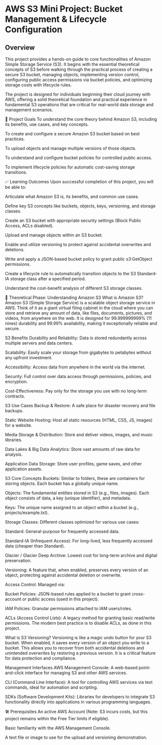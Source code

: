 
# AWS S3 Mini Project: Bucket Management & Lifecycle Configuration

## Overview
This project provides a hands-on guide to core functionalities of Amazon Simple Storage Service (S3). It begins with the essential theoretical concepts of S3 before walking through the practical process of creating a secure S3 bucket, managing objects, implementing version control, configuring public access permissions via bucket policies, and optimizing storage costs with lifecycle rules.

The project is designed for individuals beginning their cloud journey with AWS, offering a solid theoretical foundation and practical experience in fundamental S3 operations that are critical for real-world data storage and management scenarios.

🎯 Project Goals
To understand the core theory behind Amazon S3, including its benefits, use cases, and key concepts.

To create and configure a secure Amazon S3 bucket based on best practices.

To upload objects and manage multiple versions of those objects.

To understand and configure bucket policies for controlled public access.

To implement lifecycle policies for automatic cost-saving storage transitions.

✅ Learning Outcomes
Upon successful completion of this project, you will be able to:

Articulate what Amazon S3 is, its benefits, and common use cases.

Define key S3 concepts like buckets, objects, keys, versioning, and storage classes.

Create an S3 bucket with appropriate security settings (Block Public Access, ACLs disabled).

Upload and manage objects within an S3 bucket.

Enable and utilize versioning to protect against accidental overwrites and deletions.

Write and apply a JSON-based bucket policy to grant public s3:GetObject permissions.

Create a lifecycle rule to automatically transition objects to the S3 Standard-IA storage class after a specified period.

Understand the cost-benefit analysis of different S3 storage classes.

🧠 Theoretical Phase: Understanding Amazon S3
What is Amazon S3?
Amazon S3 (Simple Storage Service) is a scalable object storage service in AWS. Think of it as a giant virtual filing cabinet in the cloud where you can store and retrieve any amount of data, like files, documents, pictures, and videos, from anywhere on the web. It is designed for 99.999999999% (11 nines) durability and 99.99% availability, making it exceptionally reliable and secure.

S3 Benefits
Durability and Reliability: Data is stored redundantly across multiple servers and data centers.

Scalability: Easily scale your storage from gigabytes to petabytes without any upfront investment.

Accessibility: Access data from anywhere in the world via the internet.

Security: Full control over data access through permissions, policies, and encryption.

Cost-Effectiveness: Pay only for the storage you use with no long-term contracts.

S3 Use Cases
Backup & Restore: A safe place for disaster recovery and file backups.

Static Website Hosting: Host all static resources (HTML, CSS, JS, images) for a website.

Media Storage & Distribution: Store and deliver videos, images, and music libraries.

Data Lakes & Big Data Analytics: Store vast amounts of raw data for analysis.

Application Data Storage: Store user profiles, game saves, and other application assets.

S3 Core Concepts
Buckets: Similar to folders, these are containers for storing objects. Each bucket has a globally unique name.

Objects: The fundamental entities stored in S3 (e.g., files, images). Each object consists of data, a key (unique identifier), and metadata.

Keys: The unique name assigned to an object within a bucket (e.g., projects/example.txt).

Storage Classes: Different classes optimized for various use cases:

Standard: General-purpose for frequently accessed data.

Standard-IA (Infrequent Access): For long-lived, less frequently accessed data (cheaper than Standard).

Glacier / Glacier Deep Archive: Lowest cost for long-term archive and digital preservation.

Versioning: A feature that, when enabled, preserves every version of an object, protecting against accidental deletion or overwrite.

Access Control: Managed via:

Bucket Policies: JSON-based rules applied to a bucket to grant cross-account or public access (used in this project).

IAM Policies: Granular permissions attached to IAM users/roles.

ACLs (Access Control Lists): A legacy method for granting basic read/write permissions. The modern best practice is to disable ACLs, as done in this project.

What is S3 Versioning?
Versioning is like a magic undo button for your S3 bucket. When enabled, it saves every version of an object you write to a bucket. This allows you to recover from both accidental deletions and unintended overwrites by restoring a previous version. It is a critical feature for data protection and compliance.

Management Interfaces
AWS Management Console: A web-based point-and-click interface for managing S3 and other AWS services.

CLI (Command Line Interface): A tool for controlling AWS services via text commands, ideal for automation and scripting.

SDKs (Software Development Kits): Libraries for developers to integrate S3 functionality directly into applications in various programming languages.

🛠️ Prerequisites
An active AWS Account (Note: S3 incurs costs, but this project remains within the Free Tier limits if eligible).

Basic familiarity with the AWS Management Console.

A text file or image to use for the upload and versioning demonstration.


